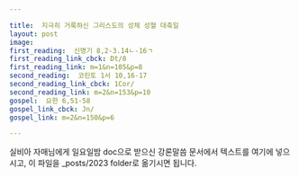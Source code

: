 ```yaml
---

title:  지극히 거룩하신 그리스도의 성체 성혈 대축일
layout: post 
image:  
first_reading:  신명기 8,2-3.14ㄴ-16ㄱ
first_reading_link_cbck: Dt/8
first_reading_link: m=1&n=105&p=8
second_reading:  코린토 1서 10,16-17
second_reading_link_cbck: 1Cor/
second_reading_link: m=2&n=153&p=10
gospel:  요한 6,51-58
gospel_link_cbck: Jn/
gospel_link: m=2&n=150&p=6

---
```



실비아 자매님에게 일요일밤 doc으로 받으신
강론말씀 문서에서
텍스트를 여기에 넣으시고,
이 파일을 _posts/2023 folder로 옮기시면 됩니다.
